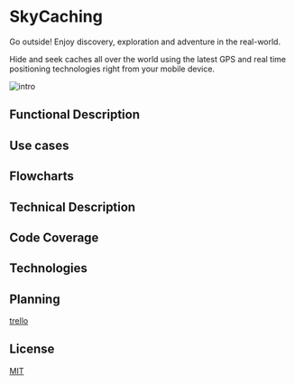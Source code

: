 # SkyCaching

Go outside! Enjoy discovery, exploration and adventure in the real-world. 

Hide and seek caches all over the world using the latest GPS and real time positioning technologies right from your mobile device.

![intro](/doc/introduction.png)

## Functional Description

## Use cases

## Flowcharts

## Technical Description

## Code Coverage

## Technologies

## Planning
[trello](https://trello.com/b/ZlBTnNf9/skycaching-nestor) 

## License
[MIT](https://choosealicense.com/licenses/mit/)